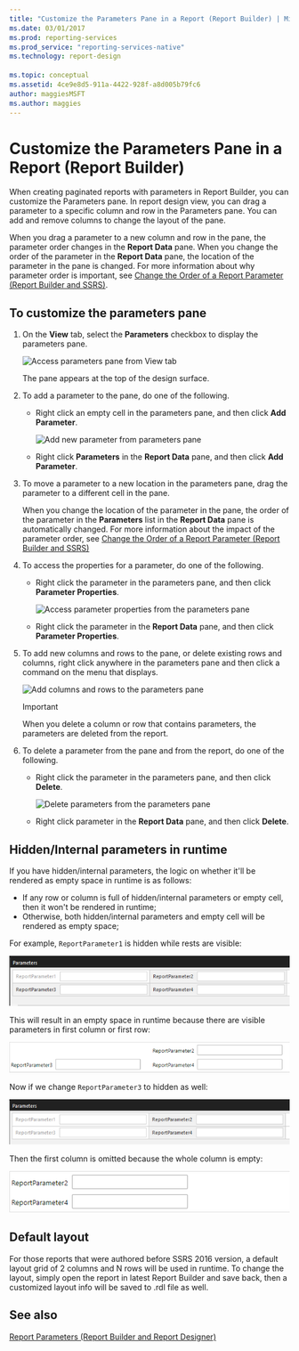 ```yaml
---
title: "Customize the Parameters Pane in a Report (Report Builder) | Microsoft Docs"
ms.date: 03/01/2017
ms.prod: reporting-services
ms.prod_service: "reporting-services-native"
ms.technology: report-design

ms.topic: conceptual
ms.assetid: 4ce9e8d5-911a-4422-928f-a8d005b79fc6
author: maggiesMSFT
ms.author: maggies
---
```

# Customize the Parameters Pane in a Report (Report Builder)
  When creating paginated reports with parameters in Report Builder, you can customize the Parameters pane. In report design view, you can drag a parameter to a specific column and row in the Parameters pane. You can add and remove columns to change the layout of the pane.

 When you drag a parameter to a new column and row in the pane, the parameter order changes in the **Report Data** pane. When you change the order of the parameter in the **Report Data** pane, the location of the parameter in the pane is changed. For more information about why parameter order is important, see [Change the Order of a Report Parameter &#40;Report Builder and SSRS&#41;](../../reporting-services/report-design/change-the-order-of-a-report-parameter-report-builder-and-ssrs.md).

## To customize the parameters pane

1.  On the **View** tab, select the **Parameters** checkbox to display the parameters pane.

     ![Access parameters pane from View tab](../../reporting-services/report-design/media/ssrs-customparameter-accessparameterpanedesignmode.png "Access parameters pane from View tab")

     The pane appears at the top of the design surface.

2.  To add a parameter to the pane, do one of the following.

    -   Right click an empty cell in the parameters pane, and then click **Add Parameter**.

         ![Add new parameter from parameters pane](../../reporting-services/report-design/media/ssrs-customizeparameter-addnewparameter.png "Add new parameter from parameters pane")

    -   Right click **Parameters** in the **Report Data** pane, and then click **Add Parameter**.

3.  To move a parameter to a new location in the parameters pane, drag the parameter to a different cell in the pane.

     When you change the location of the parameter in the pane, the order of the parameter in the **Parameters** list in the **Report Data** pane is automatically changed. For more information about the impact of the parameter order, see [Change the Order of a Report Parameter &#40;Report Builder and SSRS&#41;](../../reporting-services/report-design/change-the-order-of-a-report-parameter-report-builder-and-ssrs.md)

4.  To access the properties for a parameter, do one of the following.

    -   Right click the parameter in the parameters pane, and then click **Parameter Properties**.

         ![Access parameter properties from the parameters pane](../../reporting-services/report-design/media/ssrs-customizeparameter-accessparameterproperties-composite.png "Access parameter properties from the parameters pane")

    -   Right click the parameter in the **Report Data** pane, and then click **Parameter Properties**.

5.  To add new columns and rows to the pane, or delete existing rows and columns, right click anywhere in the parameters pane and then click a command on the menu that displays.

     ![Add columns and rows to the parameters pane](../../reporting-services/report-design/media/ssrs-customparameter-addcolumnsrows.png "Add columns and rows to the parameters pane")

    > [!IMPORTANT]
    >  When you delete a column or row that contains parameters, the parameters are deleted from the report.

6.  To delete a parameter from the pane and from the report, do one of the following.

    -   Right click the parameter in the parameters pane, and then click  **Delete**.

         ![Delete parameters from the parameters pane](../../reporting-services/report-design/media/ssrs-customparameter-deleteparameter.png "Delete parameters from the parameters pane")

    -   Right click parameter in the **Report Data** pane, and then click **Delete**.

## Hidden/Internal parameters in runtime
If you have hidden/internal parameters, the logic on whether it'll be rendered as empty space in runtime is as follows:

   - If any row or column is full of hidden/internal parameters or empty cell, then it won't be rendered in runtime;
   - Otherwise, both hidden/internal parameters and empty cell will be rendered as empty space;

For example, `ReportParameter1` is hidden while rests are visible:

![Hidden Parameter Example 1](../../reporting-services/report-design/media/ssrs-hidden-parameter-rb-1.png "One hidden parameter in layout grid")

This will result in an empty space in runtime because there are visible parameters in first column or first row:

![Hidden Parameter Example 1 - runtime](../../reporting-services/report-design/media/ssrs-hidden-parameter-server-1.png "One hidden parameter in layout grid result in empty space in runtime")

Now if we change `ReportParameter3` to hidden as well:

![Hidden Parameter Example 2](../../reporting-services/report-design/media/ssrs-hidden-parameter-rb-2.png "Two hidden parameter in same column")

Then the first column is omitted because the whole column is empty:

![Hidden Parameter Example 2 - runtime](../../reporting-services/report-design/media/ssrs-hidden-parameter-server-2.png "Two hidden parameter in same column in runtime")

## Default layout
For those reports that were authored before SSRS 2016 version, a default layout grid of 2 columns and N rows will be used in runtime. To change the layout, simply open the report in latest Report Builder and save back, then a customized layout info will be saved to .rdl file as well.


## See also
 [Report Parameters &#40;Report Builder and Report Designer&#41;](../../reporting-services/report-design/report-parameters-report-builder-and-report-designer.md)


